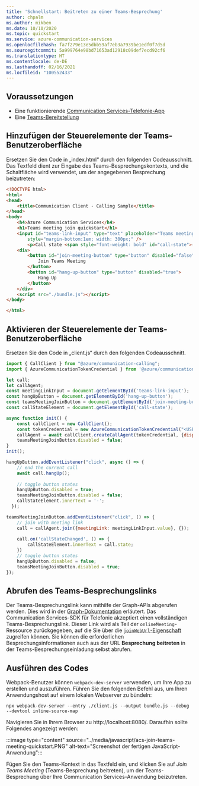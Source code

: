 ```yaml
---
title: 'Schnellstart: Beitreten zu einer Teams-Besprechung'
author: chpalm
ms.author: mikben
ms.date: 10/10/2020
ms.topic: quickstart
ms.service: azure-communication-services
ms.openlocfilehash: fa7f279e13e5dbb59af7eb3a7939be1edf0f7d5d
ms.sourcegitcommit: 5a999764e98bd71653ad12918c09def7ecd92cf6
ms.translationtype: HT
ms.contentlocale: de-DE
ms.lasthandoff: 02/16/2021
ms.locfileid: "100552433"
---
```

## <a name="prerequisites"></a>Voraussetzungen

- Eine funktionierende [Communication Services-Telefonie-App](../getting-started-with-calling.md)
- Eine [Teams-Bereitstellung](/deployoffice/teams-install)


## <a name="add-the-teams-ui-controls"></a>Hinzufügen der Steuerelemente der Teams-Benutzeroberfläche

Ersetzen Sie den Code in „index.html“ durch den folgenden Codeausschnitt.
Das Textfeld dient zur Eingabe des Teams-Besprechungskontexts, und die Schaltfläche wird verwendet, um der angegebenen Besprechung beizutreten:

```html
<!DOCTYPE html>
<html>
<head>
    <title>Communication Client - Calling Sample</title>
</head>
<body>
    <h4>Azure Communication Services</h4>
    <h1>Teams meeting join quickstart</h1>
    <input id="teams-link-input" type="text" placeholder="Teams meeting link"
        style="margin-bottom:1em; width: 300px;" />
        <p>Call state <span style="font-weight: bold" id="call-state">-</span></p>
    <div>
        <button id="join-meeting-button" type="button" disabled="false">
            Join Teams Meeting
        </button>
        <button id="hang-up-button" type="button" disabled="true">
            Hang Up
        </button>
    </div>
    <script src="./bundle.js"></script>
</body>

</html>
```

## <a name="enable-the-teams-ui-controls"></a>Aktivieren der Steuerelemente der Teams-Benutzeroberfläche

Ersetzen Sie den Code in „client.js“ durch den folgenden Codeausschnitt.

```javascript
import { CallClient } from "@azure/communication-calling";
import { AzureCommunicationTokenCredential } from '@azure/communication-common';

let call;
let callAgent;
const meetingLinkInput = document.getElementById('teams-link-input');
const hangUpButton = document.getElementById('hang-up-button');
const teamsMeetingJoinButton = document.getElementById('join-meeting-button');
const callStateElement = document.getElementById('call-state');

async function init() {
    const callClient = new CallClient();
    const tokenCredential = new AzureCommunicationTokenCredential("<USER ACCESS TOKEN>");
    callAgent = await callClient.createCallAgent(tokenCredential, {displayName: 'ACS user'});
    teamsMeetingJoinButton.disabled = false;
}
init();

hangUpButton.addEventListener("click", async () => {
    // end the current call
    await call.hangUp();
  
    // toggle button states
    hangUpButton.disabled = true;
    teamsMeetingJoinButton.disabled = false;
    callStateElement.innerText = '-';
  });

teamsMeetingJoinButton.addEventListener("click", () => {    
    // join with meeting link
    call = callAgent.join({meetingLink: meetingLinkInput.value}, {});
    
    call.on('callStateChanged', () => {
        callStateElement.innerText = call.state;
    })
    // toggle button states
    hangUpButton.disabled = false;
    teamsMeetingJoinButton.disabled = true;
});
```

## <a name="get-the-teams-meeting-link"></a>Abrufen des Teams-Besprechungslinks

Der Teams-Besprechungslink kann mithilfe der Graph-APIs abgerufen werden. Dies wird in der [Graph-Dokumentation](/graph/api/onlinemeeting-createorget?tabs=http&view=graph-rest-beta) erläutert.
Das Communication Services-SDK für Telefonie akzeptiert einen vollständigen Teams-Besprechungslink. Dieser Link wird als Teil der `onlineMeeting`-Ressource zurückgegeben, auf die Sie über die [`joinWebUrl`-Eigenschaft](/graph/api/resources/onlinemeeting?view=graph-rest-beta) zugreifen können. Sie können die erforderlichen Besprechungsinformationen auch aus der URL **Besprechung beitreten** in der Teams-Besprechungseinladung selbst abrufen.

## <a name="run-the-code"></a>Ausführen des Codes

Webpack-Benutzer können `webpack-dev-server` verwenden, um Ihre App zu erstellen und auszuführen. Führen Sie den folgenden Befehl aus, um Ihren Anwendungshost auf einem lokalen Webserver zu bündeln:

```console
npx webpack-dev-server --entry ./client.js --output bundle.js --debug --devtool inline-source-map
```

Navigieren Sie in Ihrem Browser zu http://localhost:8080/. Daraufhin sollte Folgendes angezeigt werden:

:::image type="content" source="../media/javascript/acs-join-teams-meeting-quickstart.PNG" alt-text="Screenshot der fertigen JavaScript-Anwendung":::

Fügen Sie den Teams-Kontext in das Textfeld ein, und klicken Sie auf *Join Teams Meeting* (Teams-Besprechung beitreten), um der Teams-Besprechung über Ihre Communication Services-Anwendung beizutreten.
